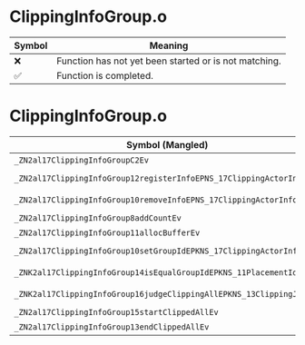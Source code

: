 # ClippingInfoGroup.o
| Symbol | Meaning 
| ------------- | ------------- 
| :x: | Function has not yet been started or is not matching. 
| :white_check_mark: | Function is completed. 


# ClippingInfoGroup.o
| Symbol (Mangled) | Symbol (Demangled) | Decompiled? |
| ------------- |  ------------- | ------------- |
| `_ZN2al17ClippingInfoGroupC2Ev` | `al::ClippingInfoGroup::ClippingInfoGroup(void)` | :white_check_mark: |
| `_ZN2al17ClippingInfoGroup12registerInfoEPNS_17ClippingActorInfoE` | `al::ClippingInfoGroup::registerInfo(al::ClippingActorInfo *)` | :white_check_mark: |
| `_ZN2al17ClippingInfoGroup10removeInfoEPNS_17ClippingActorInfoE` | `al::ClippingInfoGroup::removeInfo(al::ClippingActorInfo *)` | :white_check_mark: |
| `_ZN2al17ClippingInfoGroup8addCountEv` | `al::ClippingInfoGroup::addCount(void)` | :white_check_mark: |
| `_ZN2al17ClippingInfoGroup11allocBufferEv` | `al::ClippingInfoGroup::allocBuffer(void)` | :white_check_mark: |
| `_ZN2al17ClippingInfoGroup10setGroupIdEPKNS_17ClippingActorInfoE` | `al::ClippingInfoGroup::setGroupId(al::ClippingActorInfo const*)` | :white_check_mark: |
| `_ZNK2al17ClippingInfoGroup14isEqualGroupIdEPKNS_11PlacementIdE` | `al::ClippingInfoGroup::isEqualGroupId(al::PlacementId const*)const` | :white_check_mark: |
| `_ZNK2al17ClippingInfoGroup16judgeClippingAllEPKNS_13ClippingJudgeE` | `al::ClippingInfoGroup::judgeClippingAll(al::ClippingJudge const*)const` | :white_check_mark: |
| `_ZN2al17ClippingInfoGroup15startClippedAllEv` | `al::ClippingInfoGroup::startClippedAll(void)` | :white_check_mark: |
| `_ZN2al17ClippingInfoGroup13endClippedAllEv` | `al::ClippingInfoGroup::endClippedAll(void)` | :white_check_mark: |

